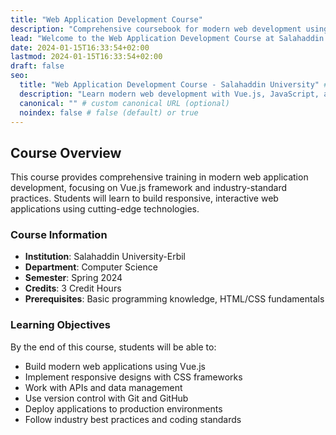 ```yaml
---
title: "Web Application Development Course"
description: "Comprehensive coursebook for modern web development using Vue.js and modern technologies"
lead: "Welcome to the Web Application Development Course at Salahaddin University-Erbil"
date: 2024-01-15T16:33:54+02:00
lastmod: 2024-01-15T16:33:54+02:00
draft: false
seo:
  title: "Web Application Development Course - Salahaddin University" # custom title (optional)
  description: "Learn modern web development with Vue.js, JavaScript, and industry best practices" # custom description (recommended)
  canonical: "" # custom canonical URL (optional)
  noindex: false # false (default) or true
---
```


## Course Overview

This course provides comprehensive training in modern web application development, focusing on Vue.js framework and industry-standard practices. Students will learn to build responsive, interactive web applications using cutting-edge technologies.

### Course Information
- **Institution**: Salahaddin University-Erbil
- **Department**: Computer Science
- **Semester**: Spring 2024
- **Credits**: 3 Credit Hours
- **Prerequisites**: Basic programming knowledge, HTML/CSS fundamentals

### Learning Objectives
By the end of this course, students will be able to:
- Build modern web applications using Vue.js
- Implement responsive designs with CSS frameworks
- Work with APIs and data management
- Use version control with Git and GitHub
- Deploy applications to production environments
- Follow industry best practices and coding standards

